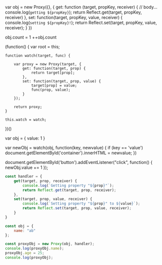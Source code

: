 var obj = new Proxy({}, {
	get: function (target, propKey, receiver) {
		// body...
		console.log(`getting ${propKey}`);
		return Reflect.get(target, propKey, receiver)
	},
	set: function(target, propKey, value, receiver) {
		console.log(`setting ${propKey}!`);
	    return Reflect.set(target, propKey, value, receiver);
	}
})

obj.count = 1
++obj.count

(function() {
    var root = this;

    function watch(target, func) {
    
        var proxy = new Proxy(target, {
            get: function(target, prop) {
                return target[prop];
            },
            set: function(target, prop, value) {
                target[prop] = value;
                func(prop, value);
            }
        });
    
        return proxy;
    }
    
    this.watch = watch;
})()

var obj = {
    value: 1
}

var newObj = watch(obj, function(key, newvalue) {
    if (key == 'value') document.getElementById('container').innerHTML = newvalue;
})

document.getElementById('button').addEventListener("click", function() {
    newObj.value += 1
});



```javascript
const handler = {
    get(target, prop, receiver) {
        console.log(`Getting property "${prop}"`);
    	return Reflect.get(target, prop, receiver);
    },
    set(target, prop, value, receiver) {
        console.log(`Setting property "${prop}" to ${value}`);
    	return Reflect.set(target, prop, value, receiver);
    }
}

const obj = {
    name: "ab"
};

const proxyObj = new Proxy(obj, handler);
console.log(proxyObj.name);
proxyObj.age = 25;
console.log(proxyObj);

```